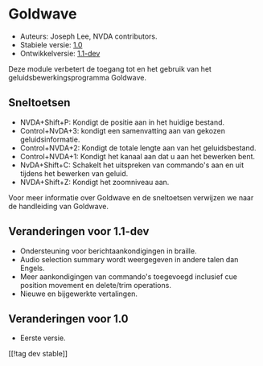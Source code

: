# Goldwave #

* Auteurs: Joseph Lee, NVDA contributors.
* Stabiele versie: [1.0][1]
* Ontwikkelversie: [1.1-dev][2]

Deze module verbetert de toegang tot en het gebruik van het
geluidsbewerkingsprogramma Goldwave.

## Sneltoetsen ##

* NVDA+Shift+P: Kondigt de positie aan in het huidige bestand.
* Control+NvDA+3: kondigt een samenvatting aan van gekozen
  geluidsinformatie.
* Control+NVDA+2: Kondigt de totale lengte aan van het geluidsbestand.
* Control+NVDA+1: Kondigt het kanaal aan dat u aan het bewerken bent.
* NvDA+Shift+C: Schakelt het uitspreken van commando's aan en uit tijdens
  het bewerken van geluid.
* NVDA+Shift+Z: Kondigt het zoomniveau aan.

Voor meer informatie over Goldwave en de sneltoetsen verwijzen we naar de
handleiding van Goldwave.

## Veranderingen voor 1.1-dev ##

* Ondersteuning voor berichtaankondigingen in braille.
* Audio selection summary wordt weergegeven in andere talen dan Engels.
* Meer aankondigingen van commando's toegevoegd inclusief cue position
  movement en delete/trim operations.
* Nieuwe en bijgewerkte vertalingen.

## Veranderingen voor 1.0 ##

* Eerste versie.

[[!tag dev stable]]

[1]: http://addons.nvda-project.org/files/get.php?file=gwv

[2]: http://addons.nvda-project.org/files/get.php?file=gwv-dev
